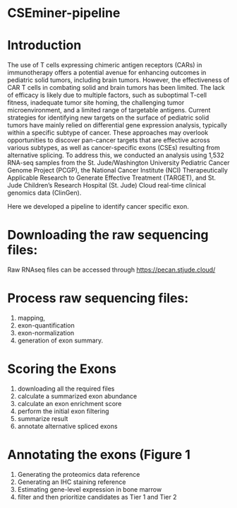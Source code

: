 # CSEminer-pipeline

# Introduction

The use of T cells expressing chimeric antigen receptors (CARs) in immunotherapy offers a potential avenue for enhancing outcomes in pediatric solid tumors, including brain tumors. However, the effectiveness of CAR T cells in combating solid and brain tumors has been limited. The lack of efficacy is likely due to multiple factors, such as suboptimal T-cell fitness, inadequate tumor site homing, the challenging tumor microenvironment, and a limited range of targetable antigens. Current strategies for identifying new targets on the surface of pediatric solid tumors have mainly relied on differential gene expression analysis, typically within a specific subtype of cancer. These approaches may overlook opportunities to discover pan-cancer targets that are effective across various subtypes, as well as cancer-specific exons (CSEs) resulting from alternative splicing. To address this, we conducted an analysis using 1,532 RNA-seq samples from the St. Jude/Washington University Pediatric Cancer Genome Project (PCGP), the National Cancer Institute (NCI) Therapeutically Applicable Research to Generate Effective Treatment (TARGET), and St. Jude Children’s Research Hospital (St. Jude) Cloud real-time clinical genomics data (ClinGen). 

Here we developed a pipeline to identify cancer specific exon.
# Downloading the raw sequencing files:
Raw RNAseq files can be accessed through https://pecan.stjude.cloud/

# Process raw sequencing files:
1. mapping,
2. exon-quantification
3. exon-normalization
4. generation of exon summary. 

# Scoring the Exons
1. downloading all the required files
2. calculate a summarized exon abundance
3. calculate an exon enrichment score
4. perform the initial exon filtering
5. summarize result
6. annotate alternative spliced exons

# Annotating the exons (Figure 1
1. Generating the proteomics data reference
2. Generating an IHC staining reference
3. Estimating gene-level expression in bone marrow
4. filter and then prioritize candidates as Tier 1 and Tier 2
